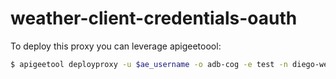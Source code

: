 weather-client-credentials-oauth
======

To deploy this proxy you can leverage apigeetoool:

```bash
$ apigeetool deployproxy -u $ae_username -o adb-cog -e test -n diego-weather-client-credentials-oauth -d . -p $ae_password
```